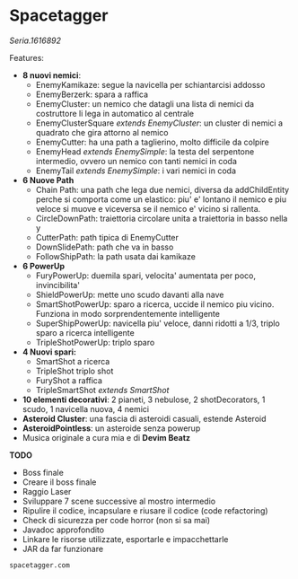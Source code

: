 Spacetagger
=====
*Seria.1616892*

Features:

* **8 nuovi nemici**:
    + EnemyKamikaze: segue la navicella per schiantarcisi addosso
    + EnemyBerzerk: spara a raffica
    + EnemyCluster: un nemico che datagli una lista di nemici da costruttore li lega in automatico al centrale
    + EnemyClusterSquare *extends EnemyCluster*: un cluster di nemici a quadrato che gira attorno al nemico
    + EnemyCutter: ha una path a taglierino, molto difficile da colpire
    + EnemyHead *extends EnemySimple*: la testa del serpentone intermedio, ovvero un nemico con tanti nemici in coda
    + EnemyTail *extends EnemySimple*: i vari nemici in coda
* **6 Nuove Path**
    + Chain Path: una path che lega due nemici, diversa da addChildEntity perche si comporta come un elastico: piu' e' lontano il nemico e piu veloce si muove e viceversa se il nemico e' vicino si rallenta.
    + CircleDownPath: traiettoria circolare unita a traiettoria in basso nella y
    + CutterPath: path tipica di EnemyCutter
    + DownSlidePath: path che va in basso
    + FollowShipPath: la path usata dai kamikaze
* **6 PowerUp**
    + FuryPowerUp: duemila spari, velocita' aumentata per poco, invincibilita'
    + ShieldPowerUp: mette uno scudo davanti alla nave
    + SmartShotPowerUp: sparo a ricerca, uccide il nemico piu vicino. Funziona in modo sorprendentemente intelligente
    + SuperShipPowerUp: navicella piu' veloce, danni ridotti a 1/3, triplo sparo a ricerca intelligente
    + TripleShotPowerUp: triplo sparo
* **4 Nuovi spari:**
    + SmartShot a ricerca
    + TripleShot triplo shot
    + FuryShot a raffica
    + TripleSmartShot *extends SmartShot*
* **10 elementi decorativi**: 2 pianeti, 3 nebulose, 2 shotDecorators, 1 scudo, 1 navicella nuova, 4 nemici
* **Asteroid Cluster**: una fascia di asteroidi casuali, estende Asteroid
* **AsteroidPointless**: un asteroide senza powerup
* Musica originale a cura mia e di **Devim Beatz**

**TODO**

* Boss finale 
* Creare il boss finale
* Raggio Laser
* Sviluppare 7 scene successive al mostro intermedio
* Ripulire il codice, incapsulare e riusare il codice (code refactoring) 
* Check di sicurezza per code horror (non si sa mai)
* Javadoc approfondito
* Linkare le risorse utilizzate, esportarle e impacchettarle
* JAR da far funzionare


```sh
spacetagger.com
```
